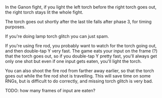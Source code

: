 In the Ganon fight, if you light the left torch before the right torch goes out, the right torch stays lit the whole fight.

The torch goes out shortly after the last tile falls after phase 3, for timing purposes.

If you're doing lamp torch glitch you can just spam.

If you're using fire rod, you probably want to watch for the torch going out, and then double-tap Y very fast. The game eats your input on the frame (?) that the torch goes out, so if you double-tap Y pretty fast, you'll always get only one shot but even if one input gets eaten, you'll light the torch.

You can also shoot the fire rod from farther away earlier, so that the torch goes out while the fire rod shot is travelling. This will save time on some RNGs, but is difficult to do correctly, and missing torch glitch is very bad.

TODO: how many frames of input are eaten?
